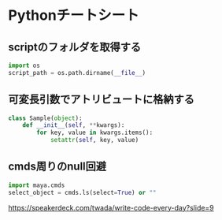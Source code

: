 # Pythonチートシート
## scriptのフォルダを取得する
``` python
import os
script_path = os.path.dirname(__file__)
```


## 可変長引数でアトリビュートに格納する
``` python
class Sample(object):
    def __init__(self, **kwargs):
        for key, value in kwargs.items():
            setattr(self, key, value)
```

## cmds周りのnull回避
``` python
import maya.cmds
select_object = cmds.ls(select=True) or ""
```

https://speakerdeck.com/twada/write-code-every-day?slide=9
